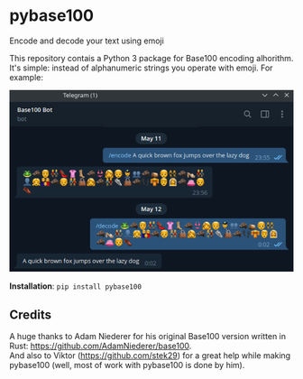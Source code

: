 # pybase100
Encode and decode your text using emoji

This repository contais a Python 3 package for Base100 encoding alhorithm. It's simple: instead of alphanumeric strings you operate with emoji. For example:

![pybase100 in Telegram bot](https://github.com/MasterGroosha/pybase100/raw/master/images/pybase100_telegram.png?raw=true)

**Installation**: `pip install pybase100`

## Credits
A huge thanks to Adam Niederer for his original Base100 version written in Rust: https://github.com/AdamNiederer/base100.  
And also to Viktor (https://github.com/stek29) for a great help while making pybase100 (well, most of work with pybase100 is done by him).
